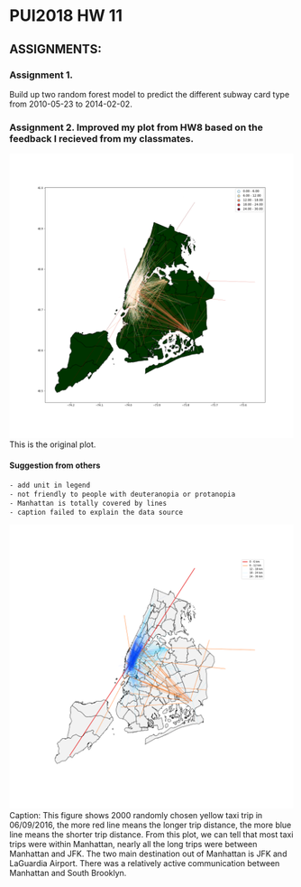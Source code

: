 
# PUI2018 HW 11


## ASSIGNMENTS:

### Assignment 1. 

Build up two random forest model to predict the different subway card type from 2010-05-23 to 2014-02-02.

### Assignment 2. Improved my plot from HW8 based on the feedback I recieved from my classmates. 

![viz](viz.png)
This is the original plot.

#### Suggestion from others
    - add unit in legend
    - not friendly to people with deuteranopia or protanopia
    - Manhattan is totally covered by lines
    - caption failed to explain the data source

![viz](viz2.png)
Caption: This figure shows 2000 randomly chosen yellow taxi trip in 06/09/2016, the more red line means the longer trip distance, the more blue line means the shorter trip distance. From this plot, we can tell that most taxi trips were within Manhattan, nearly all the long trips were between Manhattan and JFK. The two main destination out of Manhattan is JFK and LaGuardia Airport. There was a relatively active communication between Manhattan and South Brooklyn.

